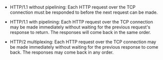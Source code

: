 - HTTP/1.1 without pipelining: Each HTTP request over the TCP connection must be responded to before the next request can be made.

- HTTP/1.1 with pipelining: Each HTTP request over the TCP connection may be made immediately without waiting for the previous request's response to return. The responses will come back in the same order.

- HTTP/2 multiplexing: Each HTTP request over the TCP connection may be made immediately without waiting for the previous response to come back. The responses may come back in any order.
